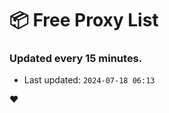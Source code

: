 # :package: Free Proxy List
### Updated every 15 minutes.

- Last updated: `2024-07-18 06:13`

:heart:
